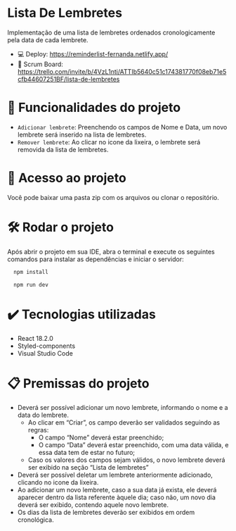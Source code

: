 # Lista De Lembretes

Implementação de uma lista de lembretes ordenados cronologicamente pela data de cada lembrete.

- 💻 Deploy: https://reminderlist-fernanda.netlify.app/
- 🎯 Scrum Board: https://trello.com/invite/b/4VzL1nti/ATTIb5640c51c174381770f08eb71e5cfb44607251BF/lista-de-lembretes

# :hammer: Funcionalidades do projeto

- `Adicionar lembrete`: Preenchendo os campos de Nome e Data, um novo lembrete será inserido na lista de lembretes.
- `Remover lembrete`: Ao clicar no icone da lixeira, o lembrete será removida da lista de lembretes.

# 📁 Acesso ao projeto

Você pode baixar uma pasta zip com os arquivos ou clonar o repositório.

# 🛠️ Rodar o projeto

Após abrir o projeto em sua IDE, abra o terminal e execute os seguintes comandos para instalar as dependências e iniciar o servidor:

```bash
  npm install
```

```bash
  npm run dev
```

# ✔️ Tecnologias utilizadas

- React 18.2.0
- Styled-components
- Visual Studio Code

# 📋 Premissas do projeto

- Deverá ser possível adicionar um novo lembrete, informando o nome e a data do lembrete.
    - Ao clicar em “Criar”, os campo deverão ser validados seguindo as regras:
        - O campo “Nome” deverá estar preenchido;
        - O campo “Data” deverá estar preenchido, com uma data válida, e essa data tem de estar no futuro;
    - Caso os valores dos campos sejam válidos, o novo lembrete deverá ser exibido na seção “Lista de lembretes”
- Deverá ser possível deletar um lembrete anteriormente adicionado, clicando no icone da lixeira.
- Ao adicionar um novo lembrete, caso a sua data já exista, ele deverá aparecer dentro da lista referente àquele dia; caso não, um novo dia deverá ser exibido, contendo aquele novo lembrete.
- Os dias da lista de lembretes deverão ser exibidos em ordem cronológica.
